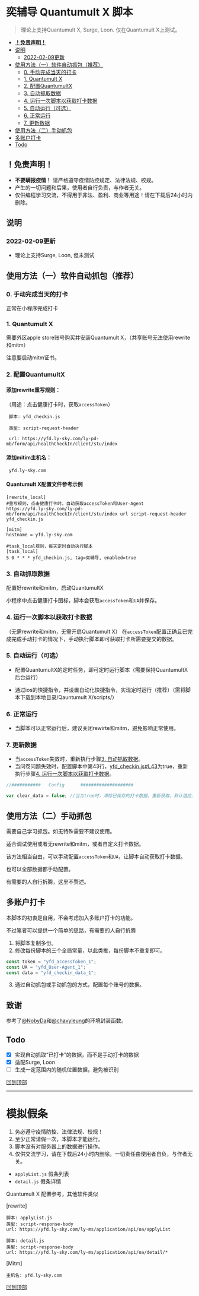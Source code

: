 # 奕辅导 Quantumult X 脚本
>理论上支持Quantumult X, Surge, Loon. 仅在Quantumult X上测试。

  - [**！免责声明！**](#免责声明)
  - [说明](#说明)
    - [2022-02-09更新](#2022-02-09更新)
  - [使用方法（一）软件自动抓包（推荐）](#使用方法一软件自动抓包推荐)
    - [0. 手动完成当天的打卡](#0-手动完成当天的打卡)
    - [1. Quantumult X](#1-quantumult-x)
    - [2. 配置QuantumultX](#2-配置quantumultx)
    - [3. 自动抓取数据](#3-自动抓取数据)
    - [4. 运行一次脚本以获取打卡数据](#4-运行一次脚本以获取打卡数据)
    - [5. 自动运行（可选）](#5-自动运行可选)
    - [6. 正常运行](#6-正常运行)
    - [7. 更新数据](#7-更新数据)
  - [使用方法（二）手动抓包](#使用方法二手动抓包)
  - [多账户打卡](#多账户打卡)
  - [Todo](#todo)

## **！免责声明！**

- **不要瞒报疫情！** 请严格遵守疫情防控规定、法律法规、校规。
- 产生的一切问题和后果，使用者自行负责，与作者无关。
- 仅供编程学习交流，不得用于非法、盈利、商业等用途！请在下载后24小时内删除。

## 说明

### 2022-02-09更新

- 理论上支持Surge, Loon, 但未测试

## 使用方法（一）软件自动抓包（推荐）

### 0. 手动完成当天的打卡
正常在小程序完成打卡

### 1. Quantumult X

需要外区apple store账号购买并安装Quantumult X，（共享账号无法使用rewrite和mitm）

注意要启动mitm证书。

### 2. 配置QuantumultX

#### 添加rewrite重写规则：

（用途：点击健康打卡时，获取`accessToken`）
```
 脚本: yfd_checkin.js

 类型: script-request-header

 url: https://yfd.ly-sky.com/ly-pd-mb/form/api/healthCheckIn/client/stu/index
```


#### 添加mitim主机名：
```
 yfd.ly-sky.com
```

#### Quantumult X配置文件参考示例
```
[rewrite_local]
#重写规则，点击健康打卡时，自动获取accessToken和User-Agent
https://yfd.ly-sky.com/ly-pd-mb/form/api/healthCheckIn/client/stu/index url script-request-header yfd_checkin.js

[mitm]
hostname = yfd.ly-sky.com

#task_local规则，每天定时自动执行脚本
[task_local]
5 0 * * * yfd_checkin.js, tag=奕辅导, enabled=true
```

### 3. 自动抓取数据

配置好rewrite和mitm，启动QuantumultX

小程序中点击健康打卡图标，脚本会获取`accessToken`和`UA`并保存。

### 4. 运行一次脚本以获取打卡数据
（无需rewrite和mitm，无需开启Quantumult X）
在`accessToken`配置正确且已完成完成手动打卡的情况下，手动执行脚本即可获取打卡所需要提交的数据。

### 5. 自动运行（可选）

- 配置QuantumultX的定时任务，即可定时运行脚本（需要保持QuantumultX后台运行）

- 通过ios的快捷指令，并设置自动化快捷指令，实现定时运行（推荐）（需将脚本下载到本地目录/Qauntumult X/scripts/）

### 6. 正常运行

- 当脚本可以正常运行后，建议关闭rewirte和mitm，避免影响正常使用。

### 7. 更新数据
- 当`accessToken`失效时，重新执行步骤[3. 自动抓取数据](#3-自动抓取数据)。
- 当问卷问题失效时，配置脚本中第43行，[yfd_checkin.js#L43](./yfd_checkin.js#L43)为true，重新执行步骤[4. 运行一次脚本以获取打卡数据](#4-运行一次脚本以获取打卡数据)。
```JavaScript
//###########	Config		####################

var clear_data = false;	//当为true时，清除已保存的打卡数据，重新获取。默认值应为false
```

## 使用方法（二）手动抓包

需要自己学习抓包。如无特殊需要不建议使用。

适合调试使用或者无rewrite和mitm，或者自定义打卡数据。

该方法相当自由，可以手动配置`accessToken`和`UA`，让脚本自动获取打卡数据。

也可以全部数据都手动配置。

有需要的人自行折腾，这里不赘述。

## 多账户打卡

本脚本的初衷是自用，不会考虑加入多账户打卡的功能。

不过笔者可以提供一个简单的思路，有需要的人自行折腾

1. 将脚本复制多份。
2. 修改每份脚本的三个全局常量，以此类推，每份脚本不重复即可。
```JavaScript
const token = "yfd_accessToken_1";
const UA = "yfd_User-Agent_1";
const data = "yfd_checkin_data_1";
```
3. 通过自动抓包或手动抓包的方式，配置每个账号的数据。

## 致谢

参考了[@NobyDa](https://github.com/NobyDa)和[@chavyleung](https://github.com/chavyleung)的环境封装函数。

## Todo

 - [x] 实现自动抓取“已打卡”的数据，而不是手动打卡的数据
 - [x] 适配Surge, Loon
 - [ ] 生成一定范围内的随机位置数据，避免被识别

 [回到顶部](#readme)

----------------

# 模拟假条

1. 务必遵守疫情防控、法律法规、校规！
2. 至少正常请假一次，本脚本才能运行。
3. 脚本没有对服务器上的数据进行操作。
4. 仅供交流学习，请在下载后24小时内删除。一切责任由使用者自负，与作者无关。

- `applyList.js`    假条列表
- `detail.js`    假条详情

Quantumult X 配置参考，其他软件类似

[rewrite]
```
脚本: applyList.js
类型: script-response-body
url: https://yfd.ly-sky.com/ly-ms/application/api/oa/applyList
```
```
脚本: detail.js
类型: script-response-body
url: https://yfd.ly-sky.com/ly-ms/application/api/oa/detail/*
```
[Mitm]
```
主机名: yfd.ly-sky.com
```

[回到顶部](#)
